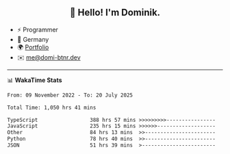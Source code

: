 <h2 align="center">👋 Hello! I'm Dominik.</h2>

- ⚡ Programmer
- 📍 Germany
- 🌍 [Portfolio](https://domi-btnr.dev)
- ✉️ [me@domi-btnr.dev](mailto://me@domi-btnr.dev)

---
📊 **WakaTime Stats**
<!--START_SECTION:waka-->

```txt
From: 09 November 2022 - To: 20 July 2025

Total Time: 1,050 hrs 41 mins

TypeScript                 388 hrs 57 mins >>>>>>>>>----------------   37.02 %
JavaScript                 235 hrs 15 mins >>>>>>-------------------   22.39 %
Other                      84 hrs 13 mins  >>-----------------------   08.02 %
Python                     78 hrs 40 mins  >>-----------------------   07.49 %
JSON                       51 hrs 39 mins  >------------------------   04.92 %
```

<!--END_SECTION:waka-->
